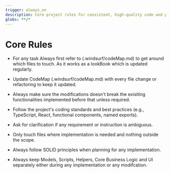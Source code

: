 ```yaml
---
trigger: always_on
description: Core project rules for consistent, high-quality code and process.
globs: **/*
---
```


# Core Rules

- For any task Always first refer to (.windsurf/codeMap.md) to get around which files to touch. As it works as a lookBook which is updated regularly.

- Update CodeMap (.windsurf/codeMap.md) with every file change or refactoring to keep it updated. 

- Always make sure the modifications doesn't break the exisiting functionalities implemented before that unless required. 
  
- Follow the project's coding standards and best practices (e.g., TypeScript, React, functional components, named exports).

- Ask for clarification if any requirement or instruction is ambiguous.

- Only touch files where implementation is needed and nothing outside the scope.

-  Always follow SOLID principles when planning for any implementation.

- Always keep Models, Scripts, Helpers, Core Business Logic and UI separately either during any implementation or any modifcation. 
